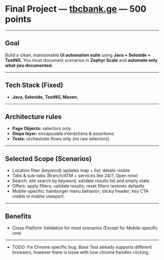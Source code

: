 # Final Project — [tbcbank.ge](https://tbcbank.ge/) — 500 points

---

## Goal
Build a clean, maintainable **UI automation suite** using **Java + Selenide + TestNG.**
You must document scenarios in **Zephyr Scale** and **automate only what you documented.**

---

## Tech Stack (Fixed)
- **Java, Selenide, TestNG, Maven.**

---

## Architecture rules
- **Page Objects:** selectors only.
- **Steps layer:** encapsulate interactions & assertions.
- **Tests:** orchestrate flows only (no raw selectors).

---

## Selected Scope (Scenarios)
- Location filter (keyword) updates map + list; details visible
- Tabs & sub-tabs (Branch/ATM + services like 24/7, Open now)
- Search: site search by keyword; validate results list and empty state.
- Offers: apply filters; validate results; reset filters restores defaults
- Mobile-specific: hamburger menu behavior; sticky header; key CTA visible in mobile viewport.

---

## Benefits
- Cross Platform Validation for most scenarios (Except for Mobile-specific one)

---

- TODO: Fix Chrome specific bug. Base Test already supports different browsers, however there is issue with how chrome handles clicking.
